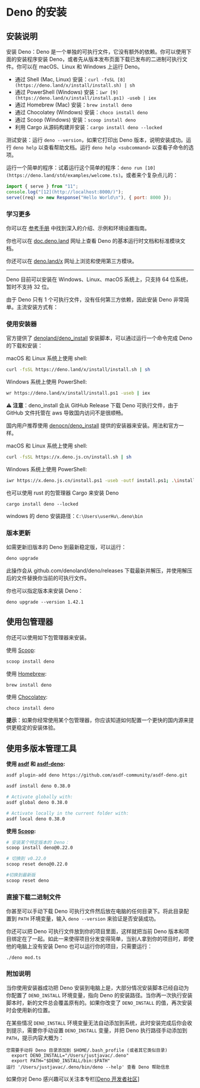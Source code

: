 # Deno 的安装

## 安装说明

安装 Deno：Deno 是一个单独的可执行文件，它没有额外的依赖。你可以使用下面的安装程序安装 Deno，或者先从版本发布页面下载已发布的二进制可执行文件。你可以在 macOS、Linux 和 Windows 上运行 Deno。

- 通过 Shell (Mac, Linux) 安装：`curl -fsSL [8](https://deno.land/x/install/install.sh) | sh`
- 通过 PowerShell (Windows) 安装：`iwr [9](https://deno.land/x/install/install.ps1) -useb | iex`
- 通过 Homebrew (Mac) 安装：`brew install deno`
- 通过 Chocolatey (Windows) 安装：`choco install deno`
- 通过 Scoop (Windows) 安装：`scoop install deno`
- 利用 Cargo 从源码构建并安装：`cargo install deno --locked`

测试安装：运行 `deno --version`，如果它打印出 Deno 版本，说明安装成功。运行 `deno help` 以查看帮助文档。运行 `deno help <subcommand>` 以查看子命令的选项。

运行一个简单的程序：试着运行这个简单的程序：`deno run [10](https://deno.land/std/examples/welcome.ts)`。或者来个复杂点儿的：

```js
import { serve } from "11";
console.log("[12](http://localhost:8000/)");
serve((req) => new Response("Hello World\n"), { port: 8000 });
```

### 学习更多

你可以在 [参考手册](https://www.denojs.cn/manual/getting_started/installation.html) 中找到深入的介绍、示例和环境设置指南。

你也可以在 [doc.deno.land](https://zhuanlan.zhihu.com/p/141832695) 网址上查看 Deno 的基本运行时文档和标准模块文档。

你还可以在 [deno.land/x](https://deno.land/install.sh) 网址上浏览和使用第三方模块。

---

Deno 目前可以安装在 Windows、Linux、macOS 系统上，只支持 64 位系统，暂时不支持 32 位。

由于 Deno 只有 1 个可执行文件，没有任何第三方依赖，因此安装 Deno 非常简单。主流安装方式有：

### 使用安装器

官方提供了 [denoland/deno_install](https://link.zhihu.com/?target=https%3A//github.com/denoland/deno_install) 安装脚本，可以通过运行一个命令完成 Deno 的下载和安装：

macOS 和 Linux 系统上使用 shell:

```bash
curl -fsSL https://deno.land/x/install/install.sh | sh
```

Windows 系统上使用 PowerShell:

```bash
wr https://deno.land/x/install/install.ps1 -useb | iex
```

**⚠️ 注意**：deno_install 会从 GitHub Release 下载 Deno 可执行文件，由于 GitHub 文件托管在 aws 导致国内访问不是很顺畅。

国内用户推荐使用 [denocn/deno_install](https://github.com/denocn/deno_install) 提供的安装器来安装。用法和官方一样。

macOS 和 Linux 系统上使用 shell:

```bash
curl -fsSL https://x.deno.js.cn/install.sh | sh
```

Windows 系统上使用 PowerShell:

```bash
iwr https://x.deno.js.cn/install.ps1 -useb -outf install.ps1; .\install.ps1
```

也可以使用 rust 的包管理器 Cargo 来安装 Deno

```shell
cargo install deno --locked
```

windows 的 deno 安装路径：`C:\Users\userHu\.deno\bin`

### 版本更新

如需更新旧版本的 Deno 到最新稳定版，可以运行：

```bash
deno upgrade
```

此操作会从 github.com/denoland/deno/releases 下载最新并解压，并使用解压后的文件替换你当前的可执行文件。

你也可以指定版本来安装 Deno：

```
deno upgrade --version 1.42.1
```

## 使用包管理器

你还可以使用如下包管理器来安装。

使用 [Scoop](https://scoop.sh/):

```powershell
scoop install deno
```

使用 [Homebrew](https://formulae.brew.sh/formula/deno):

```text
brew install deno
```

使用 [Chocolatey](https://chocolatey.org/packages/deno):

```powershell
choco install deno
```

**提示**：如果你经常使用某个包管理器，你应该知道如何配置一个更快的国内源来提供更稳定的安装体验。

## 使用多版本管理工具

**使用 [asdf](https://asdf-vm.com/) 和 [asdf-deno](https://github.com/asdf-community/asdf-deno):**

```bash
asdf plugin-add deno https://github.com/asdf-community/asdf-deno.git

asdf install deno 0.38.0

# Activate globally with:
asdf global deno 0.38.0

# Activate locally in the current folder with:
asdf local deno 0.38.0
```

**使用 [Scoop](https://github.com/lukesampson/scoop/wiki/Switching-Ruby-And-Python-Versions):**

```bash
# 安装某个特定版本的 Deno：
scoop install deno@0.22.0

# 切换到 v0.22.0
scoop reset deno@0.22.0

#切换到最新版
scoop reset deno
```

### 直接下载二进制文件

你甚至可以手动下载 Deno 可执行文件然后放在电脑的任何目录下。将此目录配置到 `PATH` 环境变量，输入 `deno --version` 来验证是否安装成功。

你还可以把 Deno 可执行文件放到你的项目里面，这样就把当前 Deno 版本和项目绑定在了一起。如此一来使得项目分发变得简单，当别人拿到你的项目时，即使他的电脑上没有安装 Deno 也可以运行你的项目，只需要运行：

```text
./deno mod.ts
```

### 附加说明

当你使用安装器成功把 Deno 安装到电脑上是，大部分情况安装脚本已经自动为你配置了 `DENO_INSTALL` 环境变量，指向 Deno 的安装路径。当你再一次执行安装脚本时，新的文件总会覆盖原有的。如果你改变了 `DENO_INSTALL` 的值，再次安装时会使用新的位置。

在某些情况 `DENO_INSTALL` 环境变量无法自动添加到系统，此时安装完成后你会收到提示，需要你手动设置 `DENO_INSTALL` 变量，并把 Deno 执行路径手动添加到 `PATH`，提示内容大概为：

```text
您需要手动将 Deno 目录添加到 $HOME/.bash_profile (或者其它类似目录)
  export DENO_INSTALL="/Users/justjavac/.deno"
  export PATH="$DENO_INSTALL/bin:$PATH"
运行 '/Users/justjavac/.deno/bin/deno --help' 查看 Deno 帮助信息
```

如果你对 Deno 感兴趣可以关注本专栏[[Deno 开发者社区]](https://zhuanlan.zhihu.com/denodev)
